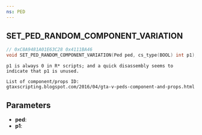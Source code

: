```yaml
---
ns: PED
---
```

## SET_PED_RANDOM_COMPONENT_VARIATION

```c
// 0xC8A9481A01E63C28 0x4111BA46
void SET_PED_RANDOM_COMPONENT_VARIATION(Ped ped, cs_type(BOOL) int p1);
```

```
p1 is always 0 in R* scripts; and a quick disassembly seems to indicate that p1 is unused.  

List of component/props ID:
gtaxscripting.blogspot.com/2016/04/gta-v-peds-component-and-props.html  
```

## Parameters
* **ped**: 
* **p1**: 

